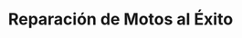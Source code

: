 ---
title: "Reparación de Motos al Éxito"
url: /san-miguel/reparacion-de-motos-al-exito/
shop: reparación de automóviles
---
